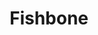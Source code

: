 ---
title: "Fishbone"
summary: "American band formed in 1979 in Los Angeles, California, who plays a fusion of funk, metal, rock, reggae, ska, punk, soul."
image: "fishbone.jpg"
apple_music_artist_url: "https://music.apple.com/gb/artist/fishbone/334337"
wikipedia_url: "none"
---